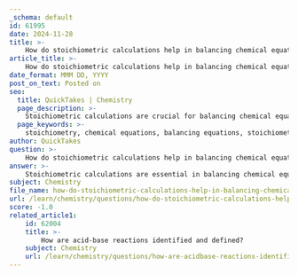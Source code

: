 ```yaml
---
_schema: default
id: 61995
date: 2024-11-28
title: >-
    How do stoichiometric calculations help in balancing chemical equations?
article_title: >-
    How do stoichiometric calculations help in balancing chemical equations?
date_format: MMM DD, YYYY
post_on_text: Posted on
seo:
  title: QuickTakes | Chemistry
  page_description: >-
    Stoichiometric calculations are crucial for balancing chemical equations, as they provide quantitative relationships between reactants and products, ensuring the conservation of mass and accurate predictions in chemical reactions.
  page_keywords: >-
    stoichiometry, chemical equations, balancing equations, stoichiometric calculations, reactants, products, conservation of mass, coefficients, mole ratios, predicting outcomes, yield calculations, limiting reactants
author: QuickTakes
question: >-
    How do stoichiometric calculations help in balancing chemical equations?
answer: >-
    Stoichiometric calculations are essential in balancing chemical equations as they provide a quantitative framework for understanding the relationships between reactants and products in a chemical reaction. Here are several key points on how stoichiometric calculations assist in this process:\n\n1. **Definition of Stoichiometry**: Stoichiometry is the calculation of the quantities of reactants and products in a chemical reaction based on the relationships defined in a balanced chemical equation. The term originates from the Greek words for "element" (stoicheion) and "measure" (metron).\n\n2. **Balancing Chemical Equations**: A balanced chemical equation ensures that the same number of each type of atom is present on both sides, adhering to the law of conservation of mass. Stoichiometric coefficients, which are the numbers placed in front of the chemical formulas, indicate the relative amounts of each substance involved in the reaction.\n\n3. **Use of Stoichiometric Coefficients**: These coefficients allow chemists to determine the proportions of reactants needed and the amounts of products formed. For example, in the reaction:\n   $$ \n   \text{CH}_4 (g) + 2 \text{O}_2 (g) \rightarrow \text{CO}_2 (g) + 2 \text{H}_2\text{O} (g) \n   $$\n   the coefficients indicate that one mole of methane reacts with two moles of oxygen to produce one mole of carbon dioxide and two moles of water.\n\n4. **Calculating Quantities**: By using stoichiometric ratios derived from the balanced equation, chemists can convert between moles of reactants and products. For instance, if you know the mass of one reactant, you can calculate the mass of another reactant or product using the stoichiometric coefficients.\n\n5. **Predicting Outcomes**: Stoichiometry allows chemists to make accurate predictions about the outcomes of reactions, including yield calculations and limiting reactant determinations. This is crucial for both theoretical studies and practical applications in laboratories and industries.\n\n6. **Common Computational Steps**: Stoichiometric calculations often involve several steps, including converting mass to moles, using the mole ratio from the balanced equation, and converting moles back to mass if needed. This systematic approach ensures accurate results in chemical analysis.\n\nIn summary, stoichiometric calculations are fundamental to balancing chemical equations as they provide the necessary tools to quantitatively analyze and predict the behavior of chemical reactions. Understanding these relationships is crucial for chemists to effectively manipulate and utilize chemical processes.
subject: Chemistry
file_name: how-do-stoichiometric-calculations-help-in-balancing-chemical-equations.md
url: /learn/chemistry/questions/how-do-stoichiometric-calculations-help-in-balancing-chemical-equations
score: -1.0
related_article1:
    id: 62004
    title: >-
        How are acid-base reactions identified and defined?
    subject: Chemistry
    url: /learn/chemistry/questions/how-are-acidbase-reactions-identified-and-defined
---
```


&nbsp;